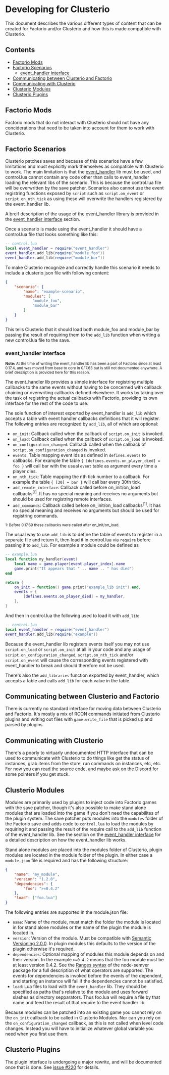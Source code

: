 Developing for Clusterio
========================

This document describes the various different types of content that can
be created for Factorio and/or Clusterio and how this is made compatible
with Clusterio.


Contents
--------

- [Factorio Mods](#factorio-mods)
- [Factorio Scenarios](#factorio-scenarios)
    - [event_handler interface](#event_handler-interface)
- [Communicating between Clusterio and Factorio](#communicating-between-clusterio-and-factorio)
- [Communicating with Clusterio](#communicating-with-clusterio)
- [Clusterio Modules](#clusterio-modules)
- [Clusterio Plugins](#clusterio-plugins)


Factorio Mods
-------------

Factorio mods that do not interact with Clusterio should not have any
conciderations that need to be taken into account for them to work with
Clusterio.


Factorio Scenarios
------------------

Clusterio patches saves and because of this scenarios have a few
limitations and must explicitly mark themselves as compatible with
Clusterio to work.  The main limitation is that the
[event_handler](https://github.com/wube/factorio-data/blob/master/core/lualib/event_handler.lua)
lib must be used, and control.lua cannot contain any code other than
calls to event_handler loading the relevant libs of the scenario.
This is because the control.lua file will be overwritten by the save
patcher.  Scenarios also cannot use the event registring functions
exposed by `script` such as `script.on_event` or `script.on_nth_tick` as
using these will overwrite the handlers registered by the
event_handler lib.

A breif description of the usage of the event_handler library is
provided in the [event_handler interface](#event_handler-interface)
section.

Once a scenario is made using the event_handler it should have a
control.lua file that looks something like this:

```lua
-- control.lua
local event_handler = require("event_handler")
event_handler.add_lib(require("module_foo"))
event_handler.add_lib(require("module_bar"))
```

To make Clusterio recognize and correctly handle this scenario it
needs to include a clusterio.json file with following content:

```json
{
    "scenario": {
        "name": "example-scenario",
        "modules": [
            "module_foo",
            "module_bar"
        ]
    }
}
```

This tells Clusterio that it should load both module_foo and module_bar
by passing the result of requiring them to the  `add_lib` function when
writing a new control.lua file to the save.


### event_handler interface

<sub>**Note:** At the time of writing the event_handler lib has been
a part of Factorio since at least 0.17.4, and was moved from base to
core in 0.17.63 but is still not documented anywhere.  A brief
description is provided here for this reason.</sub>

The event_handler lib provides a simple interface for registring
multiple callbacks to the same events without having to be concerned
with callback chaining or overwriting callbacks defined elsewhere.  It
works by taking over the task of registring the actual callbacks with
Factorio, providing its own interface for the rest of the code to use.

The sole function of interest exported by event_handler is `add_lib`
which accepts a table with event handler callbacks definitions that it
will register.  The following entries are recognized by `add_lib`, all
of which are optional:

- `on_init`:
    Callback called when the callback of `script.on_init` is invoked.
- `on_load`:
    Callback called when the callback of `script.on_load` is invoked.
- `on_configuration_changed`:
    Callback called when the callback of
    `script.on_configuration_changed` is invoked.
- `events`:
    Table mapping event ids as defined in `defines.events` to callbacks.
    For example the table `{ [defines.events.on_player_died] = foo }`
    will call bar with the usual `event` table as argument every time a
    player dies.
- `on_nth_tick`:
    Table mapping the nth tick number to a callback.  For example the
    table `{ [30] = bar }` will call bar every 30th tick.
- `add_remote_interface`:
    Callback called before on_init/on_load callbacks<sup>[1]</sup>.  It
    has no special meaning and receives no arguments but should be used
    for registring remote interfaces.
- `add_commands`:
    Callback called before on_init/on_load callbacks<sup>[1]</sup>.  It
    has no special meaning and receives no arguments but should be used
    for registring commands.

<sub>1: Before 0.17.69 these callbacks were called after
on_init/on_load.</sub>

The usual way to use `add_lib` is to define the table of events to
register in a separate file and return it, then load it in control.lua
via `require` before passing it to `add_lib`.  For example a module
could be defined as

```lua
-- example.lua
local function my_handler(event)
    local name = game.player[event.player_index].name
    game.print("It appears that " .. name .. " has died")
end

return {
    on_init = function() game.print("example_lib init") end,
    events = {
        [defines.events.on_player_died] = my_handler,
    },
}
```

And then in control.lua the following used to load it with `add_lib`:

```lua
-- control.lua
local event_handler = require("event_handler")
event_handler.add_lib(require("example"))
```

Because the event_handler lib registers events itself you may not use
`script.on_load` or `script.on_init` at all in your code and any usage
of `script.on_configuration_changed`, `script.on_nth_tick` and/or
`script.on_event` will cause the corresponding events registered with
event_handler to break and should therefore not be used.

There's also the `add_libraries` function exported by event_handler,
which accepts a table and calls `add_lib` for each value in the table.


Communicating between Clusterio and Factorio
--------------------------------------------

There is currently no standard interface for moving data between
Clusterio and Factorio.  It's mostly a mix of RCON commands initiated
from Clusterio plugins and writing out files with `game.write_file` that
is picked up and parsed by plugins.


Communicating with Clusterio
----------------------------

There's a poorly to virtuarly undocumented HTTP interface that can be
used to communicate with Clusterio to do things like get the status of
instances, grab items from the store, run commands on instances, etc,
etc.  For now you can read the source code, and maybe ask on the Discord
for some pointers if you get stuck.


Clusterio Modules
-----------------

Modules are primarily used by plugins to inject code into Factorio games
with the save patcher, though it's also possible to make stand alone
modules that are loaded into the game if you don't need the capabilites
of the plugin system.  The save patcher puts modules into the `modules`
folder of the Factorio save and adds code to `control.lua` to
load the modules by requiring it and passing the result of the require
call to the `add_lib` function of the event_handler lib.  See the
section on the [event_handler interface](#event_handler-interface) for a
detailed description on how the event_handler lib works.

Stand alone modules are placed into the modules folder of Clusterio,
plugin modules are located in the module folder of the plugin.  In
either case a `module.json` file is required and has the following
structure:

```json
{
    "name": "my_module",
    "version": "1.2.0",
    "dependencies": {
        "foo": ">=0.4.2"
    },
    "load": ["foo.lua"]
}
```

The following entries are supported in the module.json file:

- `name`:
    Name of the module, must match the folder the module is located in
    for stand alone modules or the name of the plugin the module is
    located in.
- `version`:
    Version of the module.  Must be compatible with [Semantic Versioning
    2.0.0](https://semver.org/).  In plugin modules this defaults to the
    version of the plugin otherwise it's required.
- `dependencies`:
    Optional mapping of modules this module depends on and their
    version.  In the example `>=0.4.2` means that the foo module must be
    at least version 0.4.2.  See the [Ranges
    syntax](https://www.npmjs.com/package/semver#ranges) of the
    node-semver package for a full description of what operators are
    supported.  The events for dependencies is invoked before the events
    of the dependent, and starting an instance will fail if the
    dependencies cannot be satisfied.
- `load`:
    Lua files to load with the `event_handler` lib.  They should be
    specified as paths that's relative to the module and uses forward
    slashes as directory sepparators.  Thus foo.lua will require a file
    by that name and feed the result of that require to the event
    handler lib.

Because modules can be patched into an existing game you cannot rely on
the `on_init` callback to be called in Clusterio Modules.  Nor can you
rely on the `on_configuration_changed` callback, as this is not called
when level code changes.  Instead you will have to initialize whatever
global variable you need when you first use them.


Clusterio Plugins
-----------------

The plugin interface is undergoing a major rewrite, and will be
documented once that is done.  See
[issue #220](https://github.com/clusterio/factorioClusterio/issues/220)
for details.
